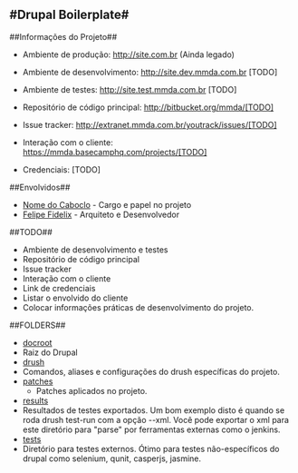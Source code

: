 #Drupal Boilerplate#
-

##Informações do Projeto##

- Ambiente de produção: http://site.com.br (Ainda legado)
- Ambiente de desenvolvimento: http://site.dev.mmda.com.br [TODO]
- Ambiente de testes: http://site.test.mmda.com.br [TODO]

- Repositório de código principal: http://bitbucket.org/mmda/[TODO]
- Issue tracker: http://extranet.mmda.com.br/youtrack/issues/[TODO]
- Interação com o cliente: https://mmda.basecamphq.com/projects/[TODO]
- Credenciais: [TODO]

##Envolvidos##
- [Nome do Caboclo](mailto:email@mmda.com.br) - Cargo e papel no projeto
- [Felipe Fidelix](mailto:felipe@mmda.com.br) - Arquiteto e Desenvolvedor

##TODO##
- Ambiente de desenvolvimento e testes
- Repositório de código principal
- Issue tracker
- Interação com o cliente
- Link de credenciais
- Listar o envolvido do cliente
- Colocar informações práticas de desenvolvimento do projeto.

##FOLDERS##
* [docroot](blob/master/docroot)
 * Raiz do Drupal
* [drush](blob/master/drush)
 * Comandos, aliases e configurações do drush específicas do projeto.
* [patches](blob/master/patches)
  * Patches aplicados no projeto.
* [results](blob/master/results)
 * Resultados de testes exportados. Um bom exemplo disto é quando se roda
   drush test-run com a opção --xml. Você pode exportar o xml para este
   diretório para "parse" por ferramentas externas como o jenkins.
* [tests](blob/master/tests)
 * Diretório para testes externos. Ótimo para testes não-específicos do drupal
   como selenium, qunit, casperjs, jasmine.
